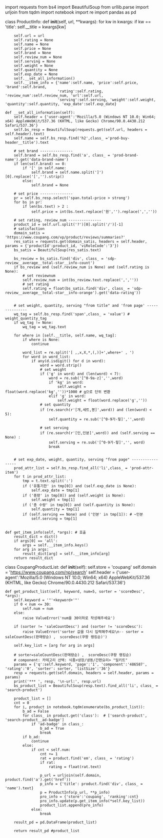 import requests
from bs4 import BeautifulSoup
from urllib.parse import urljoin
from tqdm import notebook
import re
import pandas as pd


class ProductInfo:
    def __init__(self, url, **kwargs):
        for kw in kwargs:
            if kw == 'title':
                self.__title = kwargs[kw]
            
        self.url = url
        self.rating = None 
        self.name = None
        self.price = None
        self.brand = None
        self.review_num = None
        self.serving = None
        self.weight = None
        self.quantity = None
        self.exp_date = None
        self.__set_all_information()
        self.__item_info = {'name':self.name, 'price':self.price, 'brand':self.brand, 
                            'rating':self.rating, 'review_num':self.review_num, 'url':self.url, 
                            'serving':self.serving, 'weight':self.weight, 'quantity':self.quantity, 'exp_date':self.exp_date}
            
    def __set_all_information(self):
        self.header = {'user-agent':'Mozilla/5.0 (Windows NT 10.0; Win64; x64) AppleWebKit/537.36 (KHTML, like Gecko) Chrome/90.0.4430.212 Safari/537.36'}
        self.bs_resp = BeautifulSoup(requests.get(self.url, headers = self.header).text)
        self.name = self.bs_resp.find('h2',class_ ='prod-buy-header__title').text
        
        # set brand ---------------
        self.brand = self.bs_resp.find('a', class_ = 'prod-brand-name').get('data-brand-name')
        if len(self.brand) == 0:
            if '[' in self.name:
                self.brand = self.name.split(']')[0].replace('[','').strip()
            else:
                self.brand = None
    
        # set price ---------------
        pr = self.bs_resp.select('span.total-price > strong')
        for bs in pr:
            if len(bs.text) > 2 :
                self.price = int(bs.text.replace('원','').replace(',',''))
    
        # set rating, review_num ---------------
        product_id = self.url.split('?')[0].split('/')[-1]
        # satisfaction
        domain_satis = 'https://www.coupang.com/vp/product/reviews/summaries?'
        res_satis = requests.get(domain_satis, headers = self.header, params = {'productId':product_id, 'viRoleCode':'3'})
        bs_satis = BeautifulSoup(res_satis.text)
        
        bs_review = bs_satis.find('div', class_ = 'sdp-review__average__total-star__info-count')
        if bs_review and (self.review_num is None) and (self.rating is None):
            # set reviewnum
            self.review_num = int(bs_review.text.replace(',',''))
            # set rating
            self.rating = float(bs_satis.find('div', class_ = 'sdp-review__average__total-star__info-orange').get('data-rating'))
        
        
        # set weight, quantity, serving "from title" and 'from page' ---------------
        wq_tag = self.bs_resp.find('span',class_ = 'value') # weight_quantity_tag
        if wq_tag != None:
            wq_tag = wq_tag.text

        for where in [self.__title, self.name, wq_tag]:
            if where is None:
                continue
                
            word_list = re.split('[ ,,x,X,*,(,)]+',where+' , ')          
            for word in word_list:
                if any(d.isdigit() for d in word):
                    word = word.strip()
                    # set weight
                    if ('g' in word) and (len(word) < 7):
                        word = re.sub('[^0-9a-z]','',word)
                        if 'kg' in word:
                            self.weight = float(word.replace('kg',''))*1000 # g으로 단위 변환
                        elif 'g' in word:
                            self.weight = float(word.replace('g',''))
                    # set quantity
                    if (re.search(r'[개,세트,봉]',word)) and (len(word) < 5):
                        self.quantity = re.sub('[^0-9가-힣]','',word)

                    # set serving
                    if (re.search(r'[인,인분]',word)) and (self.serving == None) :
                        self.serving = re.sub('[^0-9가-힣]','', word)
                        break

        
        # set exp_date, weight, quantity, serving "from page" -----------------
        prod_attr_list = self.bs_resp.find_all('li',class_ = 'prod-attr-item')
        for t in prod_attr_list:
            tmp = t.text.split(':')
            if ('유통기한' in tmp[0]) and (self.exp_date is None):
                self.exp_date = tmp[1]
            if ('중량' in tmp[0]) and (self.weight is None):
                self.weight = tmp[1]
            if ('총 수량' in tmp[0]) and (self.quantity is None):
                self.quantity = tmp[1]
            if (self.serving == None) and ('인분' in tmp[1]): # ~인분
                self.serving = tmp[1]        

    
    def get_item_info(self, *args): # 호출
        result_dict = dict()
        if args[0] == 'all':
            args = self.__item_info.keys()
        for arg in args:
            result_dict[arg] = self.__item_info[arg]
        return result_dict




    
    
    
    
    
class CoupangProductList:
    def __init__(self):
        self.store = 'coupang'
        self.domain = 'https://www.coupang.com/np/search'
        self.header = {'user-agent':'Mozilla/5.0 (Windows NT 10.0; Win64; x64) AppleWebKit/537.36 (KHTML, like Gecko) Chrome/90.0.4430.212 Safari/537.36'}

    
    
    def get_product_list(self, keyword, num=5, sorter = 'scoreDesc', *args):
        self.keyword = '"'+keyword+'"'
        if 0 < num <= 30:
            self.num = num
        else:
            raise ValueError('num을 30이하로 작성해주세요')
        
        if (sorter != 'saleCountDesc') and (sorter != 'scoreDesc'):
            raise ValueError('sorter 값을 다시 입력해주세요\n-- sorter = saleCountDesc(판매량순) ,  scoreDesc(쿠팡 랭킹순)')
        
        self.key_list = [arg for arg in args]
            
        # sorter=saleCountDesc(판매량순) ,  scoreDesc(쿠팡 랭킹순)
        # component: 카테고리 선택: 식품>냉장/냉동/간편요리> "밀키트" 
        params = {'q':self.keyword, 'page':'1', 'component':'486587', 'rating':'0', 'sorter': sorter, 'listSize':'36'}
        resp = requests.get(self.domain, headers = self.header, params = params)
        print('*** ', resp, '\n-url:', resp.url)
        bs_product_list = BeautifulSoup(resp.text).find_all('li', class_ = 'search-product')

        product_list = []
        cnt = 0 
        for i, product in notebook.tqdm(enumerate(bs_product_list)):
            b_ad = False
            for class_ in product.get('class'):  # ['search-product', 'search-product__ad-badge']
                if 'ad-badge' in class_:
                    b_ad = True
                    break
            if b_ad:
                continue
            else:
                if cnt < self.num:
                    cnt += 1
                    rat = product.find('em', class_ = 'rating')
                    if rat:
                        rating = float(rat.text)
                    
                    p_url = urljoin(self.domain, product.find('a').get('href'))
                    p_info = {'title': product.find('div', class_ = 'name').text}
                    p = ProductInfo(p_url, **p_info)
                    pro_info = {'store':'coupang', 'ranking':cnt}
                    pro_info.update(p.get_item_info(*self.key_list))    
                    product_list.append(pro_info)
                else:
                    break
        
        result_pd = pd.DataFrame(product_list)

        return result_pd #product_list